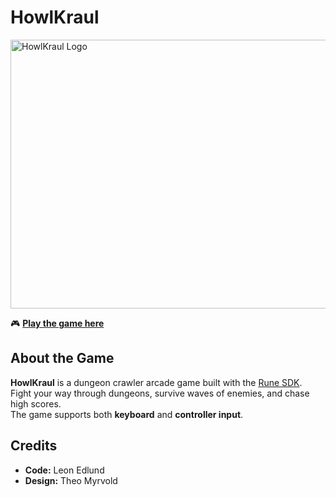 # HowlKraul  

<img width="920" height="430" alt="HowlKraul Logo" src="https://github.com/user-attachments/assets/d007bee8-f51b-449b-854f-942bb2ed8772" />


🎮 [**Play the game here**](https://howlkraul.netlify.app)  

## About the Game  
**HowlKraul** is a dungeon crawler arcade game built with the [Rune SDK](https://github.com/VectorPanic/rune-sdk).  
Fight your way through dungeons, survive waves of enemies, and chase high scores.  
The game supports both **keyboard** and **controller input**.  

## Credits  
- **Code:** Leon Edlund  
- **Design:** Theo Myrvold  




